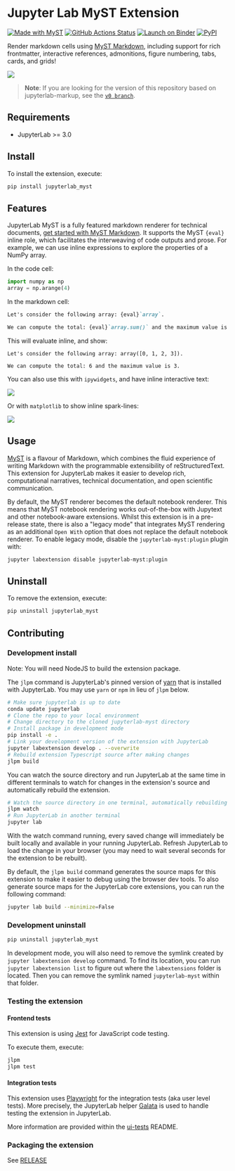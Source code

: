 # Jupyter Lab MyST Extension

[![Made with MyST][myst-badge]][myst-link]
[![GitHub Actions Status][actions-badge]][actions-link]
[![Launch on Binder][binder-badge]][binder-link]
[![PyPI][pypi-badge]][pypi-link]

Render markdown cells using [MyST Markdown](https://myst-tools.org/), including support for rich frontmatter, interactive references, admonitions, figure numbering, tabs, cards, and grids!

![](./images/walkthrough.gif)

> **Note**: If you are looking for the version of this repository based on jupyterlab-markup,
> see the [`v0 branch`](https://github.com/executablebooks/jupyterlab-myst/tree/v0).

## Requirements

- JupyterLab >= 3.0

## Install

To install the extension, execute:

```bash
pip install jupyterlab_myst
```

## Features

JupyterLab MyST is a fully featured markdown renderer for technical documents, [get started with MyST Markdown](https://myst-tools.org/docs/mystjs/quickstart-myst-markdown). It supports the MyST `{eval}` inline role, which facilitates the interweaving of code outputs and prose. For example, we can use inline expressions to explore the properties of a NumPy array.

In the code cell:

```python
import numpy as np
array = np.arange(4)
```

In the markdown cell:

```markdown
Let's consider the following array: {eval}`array`.

We can compute the total: {eval}`array.sum()` and the maximum value is {eval}`array.max()`.
```

This will evaluate inline, and show:

```text
Let's consider the following array: array([0, 1, 2, 3]).

We can compute the total: 6 and the maximum value is 3.
```

You can also use this with `ipywidgets`, and have inline interactive text:

![](./images/cookies.gif)

Or with `matplotlib` to show inline spark-lines:

![](./images/stock-price.gif)

## Usage

[MyST][myst-quickstart] is a flavour of Markdown, which combines the fluid experience of writing Markdown with the programmable extensibility of reStructuredText. This extension for JupyterLab makes it easier to develop rich, computational narratives, technical documentation, and open scientific communication.

By default, the MyST renderer becomes the default notebook renderer. This means that MyST notebook rendering works out-of-the-box with Jupytext and other notebook-aware extensions. Whilst this extension is in a pre-release state, there is also a "legacy mode" that integrates MyST rendering as an additional `Open With` option that does not replace the default notebook renderer. To enable legacy mode, disable the `jupyterlab-myst:plugin` plugin with:

```bash
jupyter labextension disable jupyterlab-myst:plugin
```

## Uninstall

To remove the extension, execute:

```bash
pip uninstall jupyterlab_myst
```

## Contributing

### Development install

Note: You will need NodeJS to build the extension package.

The `jlpm` command is JupyterLab's pinned version of
[yarn](https://yarnpkg.com/) that is installed with JupyterLab. You may use
`yarn` or `npm` in lieu of `jlpm` below.

```bash
# Make sure jupyterlab is up to date
conda update jupyterlab
# Clone the repo to your local environment
# Change directory to the cloned jupyterlab-myst directory
# Install package in development mode
pip install -e .
# Link your development version of the extension with JupyterLab
jupyter labextension develop . --overwrite
# Rebuild extension Typescript source after making changes
jlpm build
```

You can watch the source directory and run JupyterLab at the same time in different terminals to watch for changes in the extension's source and automatically rebuild the extension.

```bash
# Watch the source directory in one terminal, automatically rebuilding when needed
jlpm watch
# Run JupyterLab in another terminal
jupyter lab
```

With the watch command running, every saved change will immediately be built locally and available in your running JupyterLab. Refresh JupyterLab to load the change in your browser (you may need to wait several seconds for the extension to be rebuilt).

By default, the `jlpm build` command generates the source maps for this extension to make it easier to debug using the browser dev tools. To also generate source maps for the JupyterLab core extensions, you can run the following command:

```bash
jupyter lab build --minimize=False
```

### Development uninstall

```bash
pip uninstall jupyterlab_myst
```

In development mode, you will also need to remove the symlink created by `jupyter labextension develop`
command. To find its location, you can run `jupyter labextension list` to figure out where the `labextensions`
folder is located. Then you can remove the symlink named `jupyterlab-myst` within that folder.

### Testing the extension

#### Frontend tests

This extension is using [Jest](https://jestjs.io/) for JavaScript code testing.

To execute them, execute:

```sh
jlpm
jlpm test
```

#### Integration tests

This extension uses [Playwright](https://playwright.dev/docs/intro) for the integration tests (aka user level tests).
More precisely, the JupyterLab helper [Galata](https://github.com/jupyterlab/jupyterlab/tree/master/galata) is used to handle testing the extension in JupyterLab.

More information are provided within the [ui-tests](./ui-tests/README.md) README.

### Packaging the extension

See [RELEASE](RELEASE.md)

[myst-badge]: https://img.shields.io/badge/made%20with-myst-orange
[myst-link]: https://myst-tools.org
[myst-quickstart]: https://myst-tools.org/docs/mystjs/quickstart-myst-markdown
[actions-badge]: https://github.com/executablebooks/jupyterlab-myst/workflows/Build/badge.svg
[actions-link]: https://github.com/executablebooks/jupyterlab-myst/actions/workflows/build.yml
[binder-badge]: https://mybinder.org/badge_logo.svg
[binder-link]: https://mybinder.org/v2/gh/executablebooks/jupyterlab-myst/main?urlpath=lab
[pypi-badge]: https://img.shields.io/pypi/v/jupyterlab-myst.svg
[pypi-link]: https://pypi.org/project/jupyterlab-myst
